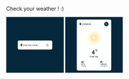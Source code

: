 Check your weather ! :)

<img width="154" src="images/app1.png">
<img width="154" src="images/app2.png">
